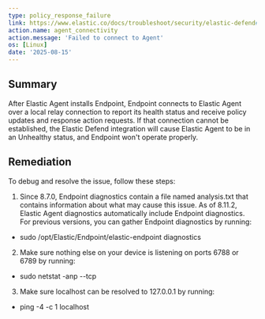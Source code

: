 ```yaml
---
type: policy_response_failure
link: https://www.elastic.co/docs/troubleshoot/security/elastic-defend#_resolve_the_issue
action.name: agent_connectivity
action.message: 'Failed to connect to Agent'
os: [Linux]
date: '2025-08-15'
---
```


## Summary

After Elastic Agent installs Endpoint, Endpoint connects to Elastic Agent over a local relay connection to report its health status and receive policy updates and response action requests. If that connection cannot be established, the Elastic Defend integration will cause Elastic Agent to be in an Unhealthy status, and Endpoint won't operate properly.

## Remediation

To debug and resolve the issue, follow these steps:

1. Since 8.7.0, Endpoint diagnostics contain a file named analysis.txt that contains information about what may cause this issue. As of 8.11.2, Elastic Agent diagnostics automatically include Endpoint diagnostics. For previous versions, you can gather Endpoint diagnostics by running:

- sudo /opt/Elastic/Endpoint/elastic-endpoint diagnostics

2. Make sure nothing else on your device is listening on ports 6788 or 6789 by running:

- sudo netstat -anp --tcp

3. Make sure localhost can be resolved to 127.0.0.1 by running:

- ping -4 -c 1 localhost
